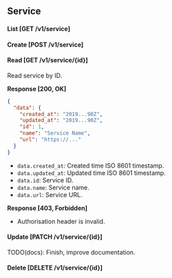 ## Service

#### List [GET /v1/service]

#### Create [POST /v1/service]

#### Read [GET /v1/service/{id}]

Read service by ID.

**Response [200, OK]**

```json
{
  "data": {
    "created_at": "2019...90Z",
    "updated_at": "2019...90Z",
    "id": 1,
    "name": "Service Name",
    "url": "https://..."
  }
}
```

- `data.created_at`: Created time ISO 8601 timestamp.
- `data.updated_at`: Updated time ISO 8601 timestamp.
- `data.id`: Service ID.
- `data.name`: Service name.
- `data.url`: Service URL.

**Response [403, Forbidden]**

- Authorisation header is invalid.

#### Update [PATCH /v1/service/{id}]

TODO(docs): Finish, improve documentation.

#### Delete [DELETE /v1/service/{id}]
